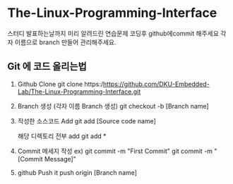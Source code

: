 # The-Linux-Programming-Interface
스터디 발표하는날까지 미리 알려드린 연습문제 코딩후 github에commit 해주세요
각자 이름으로 branch 만들어 관리해주세요.

## Git 에 코드 올리는법

1. Github Clone
	git clone https:/https://github.com/DKU-Embedded-Lab/The-Linux-Programming-Interface.git 

2. Branch 생성 (각자 이름 Branch 생성) 
	git checkout -b [Branch name]

3. 작성한 소스코드 Add
	git add [Source code name]
 	
	해당 디렉토리 전부 add
	git add *

4. Commit 메세지 작성 ex) git commit -m "First Commit"
	git commit -m "[Commit Message]"

5. github Push
	it push origin [Branch name]
